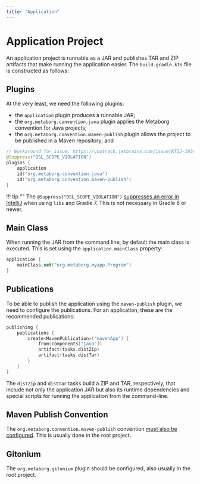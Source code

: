```yaml
---
title: "Application"
---
```

# Application Project
An application project is runnable as a JAR and publishes TAR and ZIP artifacts that make running the application easier. The `build.gradle.kts` file is constructed as follows:

## Plugins
At the very least, we need the following plugins:

- the `application` plugin produces a runnable JAR;
- the `org.metaborg.convention.java` plugin applies the Metaborg convention for Java projects;
- the `org.metaborg.convention.maven-publish` plugin allows the project to be published in a Maven repository; and

```kotlin title="build.gradle.kts"
// Workaround for issue: https://youtrack.jetbrains.com/issue/KTIJ-19369
@Suppress("DSL_SCOPE_VIOLATION")
plugins {
    application
    id("org.metaborg.convention.java")
    id("org.metaborg.convention.maven-publish")
}
```

!!! tip ""
    The `@Suppress("DSL_SCOPE_VIOLATION")` [suppresses an error in IntelliJ](https://youtrack.jetbrains.com/issue/KTIJ-19369) when using `libs` and Gradle 7. This is not necessary in Gradle 8 or newer.



## Main Class
When running the JAR from the command line, by default the main class is executed. This is set using the `application.mainClass` property:

```kotlin title="build.gradle.kts
application {
    mainClass.set("org.metaborg.myapp.Program")
}
```


## Publications
To be able to publish the application using the `maven-publish` plugin, we need to configure the publications. For an application, these are the recommended publications:

```kotlin title="build.gradle.kts
publishing {
    publications {
        create<MavenPublication>("mavenApp") {
            from(components["java"])
            artifact(tasks.distZip)
            artifact(tasks.distTar)
        }
    }
}
```

The `distZip` and `distTar` tasks build a ZIP and TAR, respectively, that include not only the application JAR but also its runtime dependencies and special scripts for running the application from the command-line.


## Maven Publish Convention
The `org.metaborg.convention.maven-publish` convention [must also be configured](../conventions/mavenpublish.md). This is usually done in the root project.


## Gitonium
The `org.metaborg.gitonium` plugin should be configured, also usually in the root project. 

